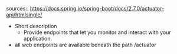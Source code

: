 sources:: https://docs.spring.io/spring-boot/docs/2.7.0/actuator-api/htmlsingle/

- Short description
	- Provide endpoints that let you monitor and interact with your application.
- all web endpoints are available beneath the path /actuator